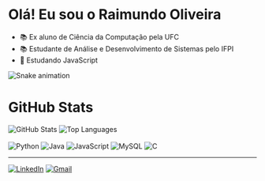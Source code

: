 # Olá! Eu sou o Raimundo Oliveira

- 📚 Ex aluno de Ciência da Computação pela UFC
- 📚 Estudante de Análise e Desenvolvimento de Sistemas pelo IFPI
- 📖 Estudando JavaScript

![Snake animation](https://github.com/seu-usuário-aqui/seu-usuário-aqui/blob/output/github-contribution-grid-snake.svg)


<html lang="en">
<head>
    <meta charset="UTF-8">
    <meta name="viewport" content="width=device-width, initial-scale=1.0">
    <link rel="stylesheet" href="https://github-readme-stats.vercel.app/api/css/github-markdown.css">
</head>
<body>
    <h1>GitHub Stats</h1>
    <img src="https://github-readme-stats.vercel.app/api?username=raimundo-oliveira&show_icons=true&theme=dark" alt="GitHub Stats">
    <img src="https://github-readme-stats.vercel.app/api/top-langs/?username=raimundo-oliveira&layout=compact&theme=dark" alt="Top Languages">
    <div style="display: inline_block"><br>
   <img src="https://img.shields.io/badge/Python-3776AB?style=for-the-badge&logo=python&logoColor=white" alt="Python">
        <img src="https://img.shields.io/badge/Java-007396?style=for-the-badge&logo=java&logoColor=white" alt="Java">
        <img src="https://img.shields.io/badge/JavaScript-F7DF1E?style=for-the-badge&logo=javascript&logoColor=black" alt="JavaScript">
        <img src="https://img.shields.io/badge/MySQL-4479A1?style=for-the-badge&logo=mysql&logoColor=white" alt="MySQL">
        <img src="https://img.shields.io/badge/C-A8B9CC?style=for-the-badge&logo=c&logoColor=white" alt="C">
    </div>
<hr>
<div style="display: inline_block">
    <a href="https://www.linkedin.com/in/raimundo-oliveira1"><img src="https://img.shields.io/badge/LinkedIn-0077B5?style=for-the-badge&logo=linkedin&logoColor=white" alt="LinkedIn"></a>
    <a href="mailto:raimundo2014721@gmail.com"><img src="https://img.shields.io/badge/Gmail-D14836?style=for-the-badge&logo=gmail&logoColor=white" alt="Gmail"></a>
    </div>
</body>
</html>
